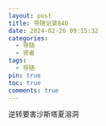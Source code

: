 ```yaml
---
layout: post
title: 导随记录840
date: 2024-02-26 09:15:32
categories:
  - 导随
  - 贤者
tags:
  - 导随
pin: true
toc: true
comments: true
---
```

逆转要害沙斯塔夏溶洞